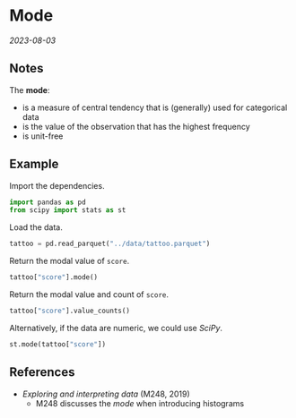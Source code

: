 
# Mode

*2023-08-03*

## Notes

The **mode**:

- is a measure of central tendency that is (generally) used for categorical data
- is the value of the observation that has the highest frequency
- is unit-free

## Example

Import the dependencies.

```python
import pandas as pd
from scipy import stats as st
```

Load the data.

```python
tattoo = pd.read_parquet("../data/tattoo.parquet")
```

Return the modal value of `score`.

```python
tattoo["score"].mode()
```

Return the modal value and count of `score`.

```python
tattoo["score"].value_counts()
```

Alternatively, if the data are numeric, we could use *SciPy*.

```python
st.mode(tattoo["score"])
```

## References

- *Exploring and interpreting data* (M248, 2019)
  - M248 discusses the *mode* when introducing histograms
